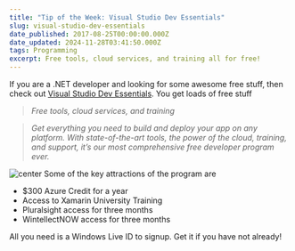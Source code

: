 ```yaml
---
title: "Tip of the Week: Visual Studio Dev Essentials"
slug: visual-studio-dev-essentials
date_published: 2017-08-25T00:00:00.000Z
date_updated: 2024-11-28T03:41:50.000Z
tags: Programming
excerpt: Free tools, cloud services, and training all for free!
---
```


If you are a .NET developer and looking for some awesome free stuff, then check out [Visual Studio Dev Essentials](https://www.visualstudio.com/dev-essentials/). You get loads of free stuff

> *Free tools, cloud services, and training*

> *Get everything you need to build and deploy your app on any platform. With state-of-the-art tools, the power of the cloud, training, and support, it’s our most comprehensive free developer program ever.*

![center](__GHOST_URL__/content/images/vs_dev_essentials.png)
Some of the key attractions of the program are

- $300 Azure Credit for a year
- Access to Xamarin University Training
- Pluralsight access for three months
- WintellectNOW access for three months

All you need is a Windows Live ID to signup. Get it if you have not already!
